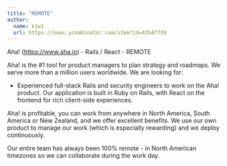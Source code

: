 ```yaml
---
title: "REMOTE"
author:
  name: k1w1
  url: https://news.ycombinator.com/item?id=43547739
---
```

Aha! (<a href="https:&#x2F;&#x2F;www.aha.io" rel="nofollow">https:&#x2F;&#x2F;www.aha.io</a>) - Rails &#x2F; React - REMOTE

Aha! is the #1 tool for product managers to plan strategy and roadmaps. We serve more than a million users worldwide. We are looking for:

* Experienced full-stack Rails and security engineers to work on the Aha! product. Our application is built in Ruby on Rails, with React on the frontend for rich client-side experiences.

Aha! is profitable, you can work from anywhere in North America, South America or New Zealand, and we offer excellent benefits. We use our own product to manage our work (which is especially rewarding) and we deploy continuously.

Our entire team has always been 100% remote - in North American timezones so we can collaborate during the work day.
<JobApplication />
